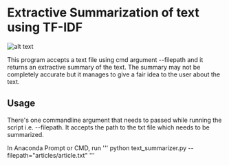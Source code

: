 # Extractive Summarization of text using TF-IDF

![alt text](https://miro.medium.com/max/1064/1*GIVviyN9Q0cqObcy-q-juQ.png)

This program accepts a text file using cmd argument --filepath and it returns an extractive summary of the text. The summary may not be completely accurate but it manages to give a fair idea to the user about the text.

## Usage

There's one commandline argument that needs to passed while running the script i.e. --filepath. It accepts the path to the txt file which needs to be summarized.

In Anaconda Prompt or CMD, run
'''
python text_summarizer.py --filepath="articles/article.txt"
'''
